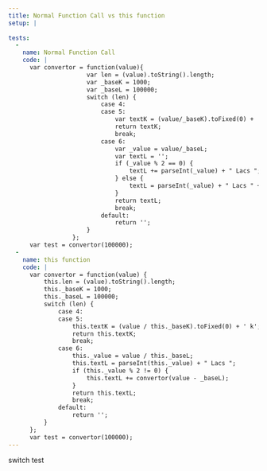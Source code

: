 ```yaml
---
title: Normal Function Call vs this function
setup: |
  
tests:
  -
    name: Normal Function Call
    code: |
      var convertor = function(value){
                      var len = (value).toString().length;
                      var _baseK = 1000;
                      var _baseL = 100000;
                      switch (len) {
                          case 4:
                          case 5:
                              var textK = (value/_baseK).toFixed(0) + ' k';
                              return textK;
                              break;
                          case 6:
                              var _value = value/_baseL;
                              var textL = '';
                              if (_value % 2 == 0) {
                                  textL += parseInt(_value) + " Lacs ";
                              } else {
                                  textL = parseInt(_value) + " Lacs " + convertor(value - _baseL)
                              }
                              return textL;
                              break;
                          default:
                              return '';
                      }
                  };
      var test = convertor(100000);
  -
    name: this function
    code: |
      var convertor = function(value) {
          this.len = (value).toString().length;
          this._baseK = 1000;
          this._baseL = 100000;
          switch (len) {
              case 4:
              case 5:
                  this.textK = (value / this._baseK).toFixed(0) + ' k';
                  return this.textK;
                  break;
              case 6:
                  this._value = value / this._baseL;
                  this.textL = parseInt(this._value) + " Lacs ";
                  if (this._value % 2 != 0) {
                      this.textL += convertor(value - _baseL);
                  }
                  return this.textL;
                  break;
              default:
                  return '';
          }
      };
      var test = convertor(100000);
---
```

switch test
